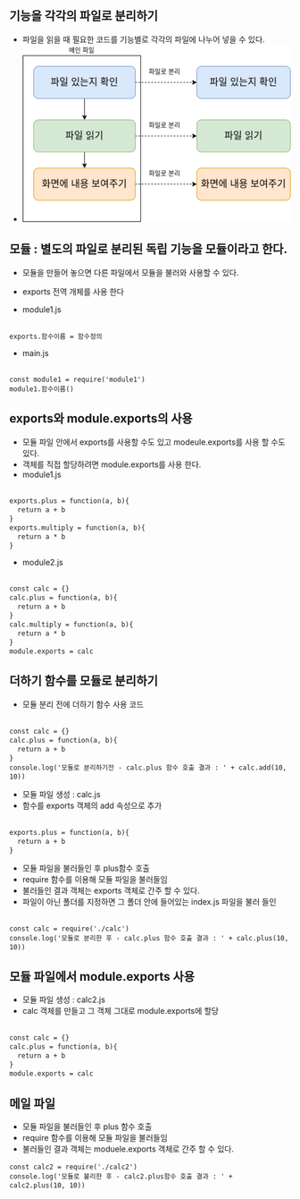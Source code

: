 ## 기능을 각각의 파일로 분리하기
- 파일을 읽을 때 필요한 코드를 기능별로 각각의 파일에 나누어 넣을 수 있다.
- <img src="./img/2.png">
## 모듈 : 별도의 파일로 분리된 독립 기능을 모듈이라고 한다.
- 모듈을 만들어 놓으면 다른 파일에서 모듈을 불러와 사용할 수 있다.
- exports 전역 개체를 사용 한다

- module1.js
<pre><code>
exports.함수이름 = 함수정의
</code></pre>
- main.js
<pre><code>
const module1 = require('module1')
module1.함수이름()
</code></pre>
## exports와 module.exports의 사용
- 모듈 파일 안에서 exports를 사용할 수도 있고 modeule.exports를 사용 할 수도 있다.
- 객체를 직접 할당하려면 module.exports를 사용 한다.
- module1.js
<pre><code>
exports.plus = function(a, b){
  return a + b
}
exports.multiply = function(a, b){
  return a * b
}
</code></pre>
- module2.js
<pre><code>
const calc = {}
calc.plus = function(a, b){
  return a + b
}
calc.multiply = function(a, b){
  return a * b
}
module.exports = calc
</code></pre>
## 더하기 함수를 모듈로 분리하기
- 모듈 분리 전에 더하기 함수 사용 코드
<pre><code>
const calc = {}
calc.plus = function(a, b){
  return a + b
}
console.log('모듈로 분리하기전 - calc.plus 함수 호출 결과 : ' + calc.add(10, 10))
</code></pre>
- 모듈 파일 생성 : calc.js
- 함수를 exports 객체의 add 속성으로 추가
<pre><code>
exports.plus = function(a, b){
  return a + b
}
</code></pre>
- 모듈 파일을 불러들인 후 plus함수 호출
- require 함수를 이용해 모듈 파일을 불러들임
- 불러들인 결과 객체는 exports 객체로 간주 할 수 있다.
- 파일이 아닌 폴더를 지정하면 그 폴더 안에 들어있는 index.js 파일을 불러 들인
<pre><code>
const calc = require('./calc')
console.log('모듈로 분리한 후 - calc.plus 함수 호출 결과 : ' + calc.plus(10, 10))
</code></pre>
## 모듈 파일에서 module.exports 사용
- 모듈 파일 생성 : calc2.js
- calc 객체를 만들고 그 객체 그대로 module.exports에 할당
<pre><code>
const calc = {}
calc.plus = function(a, b){
  return a + b
}
module.exports = calc
</code></pre>
## 메일 파일
- 모듈 파일을 불러들인 후 plus 함수 호출
- require 함수를 이용해 모듈 파일을 불러들임
- 불러들인 결과 객체는 moduele.exports 객체로 간주 할 수 있다.
```
const calc2 = require('./calc2')
console.log('모듈로 불리한 후 - calc2.plus함수 호출 결과 : ' + calc2.plus(10, 10))
```
